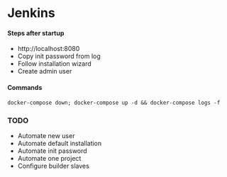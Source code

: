 # Jenkins



#### Steps after startup
* http://localhost:8080
* Copy init password from log
* Follow installation wizard
* Create admin user



#### Commands
```
docker-compose down; docker-compose up -d && docker-compose logs -f
```



### TODO

* Automate new user
* Automate default installation
* Automate init password
* Automate one project
* Configure builder slaves